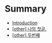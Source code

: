 # Summary

- [Introduction](README.md)
- [[other] 나의 첫글.](./posts/2021-07-11-first-post.md)
- [[other] 두번째](./posts/2021-07-12-second.md)
